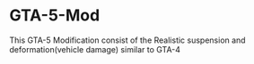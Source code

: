 # GTA-5-Mod
This GTA-5 Modification consist of the Realistic suspension and deformation(vehicle damage) similar to GTA-4
